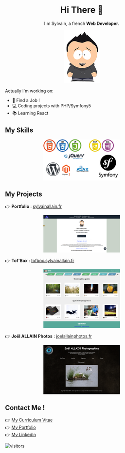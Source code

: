 
<h1 align=center>Hi There 👋</h1>

<p align=center>
  I'm Sylvain, a french <strong>Web Developer</strong>.
</p>

<p align=center>
<img src="https://github.com/S2LF/S2LF/blob/master/moi.png"></img>
</p>

Actually I'm working on: 

* :briefcase: Find a Job !
* :computer: Coding projects with PHP/Symfony5
* :books: Learning React

## My Skills
<p align=center>
<img src="https://github.com/S2LF/S2LF/blob/master/skills.png" width="50%"></img>
</p>

## My Projects

:point_right: **Portfolio** : [sylvainallain.fr](https://www.sylvainallain.fr)
<p align=center>
<img src="https://github.com/S2LF/S2LF/blob/master/MonSite.png" width="50%"></img>
</p>

:point_right: **Tof'Box** : [tofbox.sylvainallain.fr](https://www.tofbox.sylvainallain.fr)
<p align=center>
<img src="https://github.com/S2LF/S2LF/blob/master/tofbox.png" width="50%"></img>
</p>

:point_right: **Joël ALLAIN Photos** : [joelallainphotos.fr](https://joelallainphotos.fr)
<p align=center>
<img src="https://github.com/S2LF/S2LF/blob/master/joelallainphotos.png" width="50%"></img>
</p>

## Contact Me !

:point_right: [My Curriculum Vitae](CVSylvainALLAIN.pdf)<br>
:point_right: [My Portfolio](https://www.sylvainallain.fr)<br>
:point_right: [My LinkedIn](https://www.linkedin.com/in/sylvain-allain)<br>

![visitors](https://visitor-badge.glitch.me/badge?page_id=S2LF.S2LF)
<!--
**S2LF/S2LF** is a ✨ _special_ ✨ repository because its `README.md` (this file) appears on your GitHub profile.

Here are some ideas to get you started:

- 🔭 I’m currently working on ...
- 🌱 I’m currently learning ...
- 👯 I’m looking to collaborate on ...
- 🤔 I’m looking for help with ...
- 💬 Ask me about ...
- 📫 How to reach me: ...
- 😄 Pronouns: ...
- ⚡ Fun fact: ...
-->
